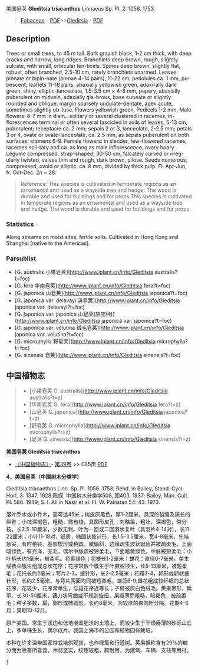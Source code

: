 美国皂荚 **Gleditsia triacanthos** Linnaeus Sp. Pl. 2: 1056. 1753.

> [Fabaceae](http://www.iplant.cn/info/Fabaceae?t=foc) - [PDF](http://www.iplant.cn/foc/pdf/Fabaceae.pdf)>>[Gleditsia](http://www.iplant.cn/info/Gleditsia?t=foc) - [PDF](http://www.iplant.cn/foc/pdf/Gleditsia.pdf)

## Description

Trees or small trees, to 45 m tall. Bark grayish black, 1-2 cm thick, with deep cracks and narrow, long ridges. Branchlets deep brown, rough, slightly sulcate, with small, orbicular len-ticels. Spines deep brown, slightly flat, robust, often branched, 2.5-10 cm, rarely branchlets unarmed. Leaves pinnate or bipin-nate (pinnae 4-14 pairs), 11-22 cm; petiolules ca. 1 mm, pu-bescent; leaflets 11-18 pairs, abaxially yellowish green, adaxi-ally dark green, shiny, elliptic-lanceolate, 1.5-3.5 cm × 4-8 mm, papery, abaxially puberulent on midvein, adaxially gla-brous, base cuneate or slightly rounded and oblique, margin sparsely undulate-dentate, apex acute, sometimes slightly ob-tuse. Flowers yellowish green. Pedicels 1-2 mm. Male flowers: 6-7 mm in diam., solitary or several clustered in racemes; in-florescences terminal or often several fascicled in axils of leaves, 5-13 cm, puberulent; receptacle ca. 2 mm; sepals 2 or 3, lanceolate, 2-2.5 mm; petals 3 or 4, ovate or ovate-lanceolate, ca. 2.5 mm, as sepals puberulent on both surfaces; stamens 6-9. Female flowers: in slender, few-flowered racemes, racemes soli-tary and ca. as long as male inflorescence; ovary hoary. Legume compressed, strap-shaped, 30-50 cm, falcately curved or irreg-ularly twisted, valves thin and rough, dark brown, pilose. Seeds numerous, compressed, ovoid or elliptic, ca. 8 mm, divided by thick pulp. Fl. Apr-Jun, fr. Oct-Dec. 2*n* = 28.


> Reference: 
> This species is cultivated in temperate regions as an ornamental and used as a wayside tree and hedge. The wood is durable and used for buildings and for props.This species is cultivated in temperate regions as an ornamental and used as a wayside tree and hedge. The wood is durable and used for buildings and for props.

### Statistics
Along streams on moist sites, fertile soils. Cultivated in Hong Kong and Shanghai [native to the Americas].



### Parsublist

* [G.  australis  小果皂荚](http://www.iplant.cn/info/Gleditsia australis?t=foc)
* [G.  fera  华南皂荚](http://www.iplant.cn/info/Gleditsia fera?t=foc)
* [G.  japonica  山皂荚](http://www.iplant.cn/info/Gleditsia japonica?t=foc)
* [G.  japonica var. delavayi  滇皂荚](http://www.iplant.cn/info/Gleditsia japonica var. delavayi?t=foc)
* [G.  japonica var. japonica  山皂荚(原变种)](http://www.iplant.cn/info/Gleditsia japonica var. japonica?t=foc)
* [G.  japonica var. velutina  绒毛皂荚](http://www.iplant.cn/info/Gleditsia japonica var. velutina?t=foc)
* [G.  microphylla  野皂荚](http://www.iplant.cn/info/Gleditsia microphylla?t=foc)
* [G.  sinensis  皂荚](http://www.iplant.cn/info/Gleditsia sinensis?t=foc)


## 中国植物志

> * [小果皂荚  G.  australis](http://www.iplant.cn/info/Gleditsia australis?t=z)
> * [华南皂荚  G.  fera](http://www.iplant.cn/info/Gleditsia fera?t=z)
> * [山皂荚  G.  japonica](http://www.iplant.cn/info/Gleditsia japonica?t=z)
> * [野皂荚  G.  microphylla](http://www.iplant.cn/info/Gleditsia microphylla?t=z)
> * [皂荚  G.  sinensis](http://www.iplant.cn/info/Gleditsia sinensis?t=z)


**美国皂荚 Gleditsia triacanthos**

* [《中国植物志》](http://www.iplant.cn/frps)- [第39卷](http://www.iplant.cn/frps/vol/39) >> 085页 [PDF](http://www.iplant.cn/frps/pdf/39/085a.PDF)


**4．美国皂荚（中国树木分类学）**

Gleditsia triacanthos Linn. Sp. Pl. 1056. 1753; Rehd. in Bailey, Stand. Cycl. Hort. 3: 1347. 1928;陈嵘, 中国树木分类学508, 图403. 1937; Bailey, Man. Cult. Pl. 588. 1949; S. I. Ali in Nasir et al. Fl. W. Pakistan 54: 43. 1973.

落叶乔木或小乔木，高可达45米；树皮灰黑色，厚1-2厘米，具深的裂缝及狭长的纵脊；小枝深褐色，粗糙，微有棱，具圆形皮孔；刺略扁，粗壮，深褐色，常分枝，长2.5-10厘米，少数无刺。叶为一回或二回羽状复叶（具羽片4-14对），长11-22厘米；小叶11-18对，纸质，椭圆状披针形，长1.5-3.5厘米，宽4-8毫米，先端急尖，有时稍钝，基部楔形或稍圆，微偏斜，边缘疏生波状锯齿并被疏柔毛，上面暗绿色，有光泽，无毛，偶尔中脉疏被短柔毛，下面暗黄绿色，中脉被短柔毛；小叶柄长约1毫米，被柔毛。花黄绿色；花梗长1-2毫米；雄花：直径6-7毫米，单生或数朵簇生组成总状花序；花序常数个簇生于叶腋或顶生，长5-13厘米，被短柔毛；花托长约2毫米；萼片2-3，披针形，长2-2.5毫米；花瓣3-4，卵形或卵状披针形，长约2.5毫米，与萼片两面均同被短柔毛，雄蕊6-9;雌花组成较纤细的总状花序，花较少，花序常单生，与雄花序近等长；子房被灰白色绒毛。荚果带形，扁平，长30-50厘米，镰刀状弯曲或不规则旋扭，果瓣薄而粗糙，暗褐色，被疏柔毛；种子多数，扁，卵形或椭圆形，长约8毫米，为较厚的果肉所分隔。花期4-6月；果期10-12月。

原产美国。常生于溪边和低地潮湿肥沃的土壤上，而较少生于干燥瘠薄的砂砾山丘上，多单株生长，偶尔成片。我国上海市的公园和植物园有栽培。

本种在许多温带国家常栽培供观赏，也作绿篱和行道树。荚果据称含有29%的糖分而为牲畜所喜食。木材坚实，纹理较粗，颇耐用，为建筑、车辆、支柱等用材。



}